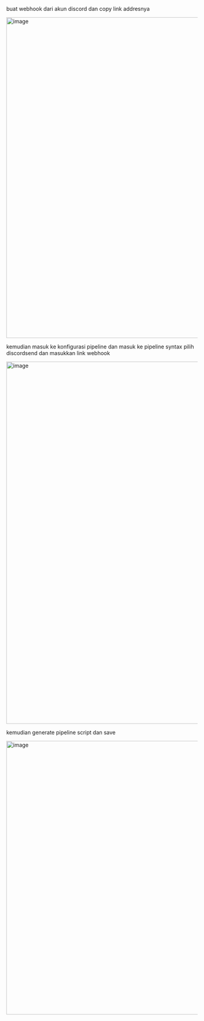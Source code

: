 buat webhook dari akun discord dan copy link addresnya

<img width="844" alt="image" src="https://github.com/fifa0903/devops17-dumbways-faizal/assets/132969781/f36c4b39-5550-40bd-a8fb-08a452214607">

kemudian masuk ke konfigurasi pipeline dan masuk ke pipeline syntax pilih discordsend dan masukkan link webhook

<img width="953" alt="image" src="https://github.com/fifa0903/devops17-dumbways-faizal/assets/132969781/263180a7-1133-48a9-bad8-3f6f9c4899ac">

kemudian generate pipeline script dan save

<img width="720" alt="image" src="https://github.com/fifa0903/devops17-dumbways-faizal/assets/132969781/d2ab0546-17d6-4605-b56d-d522a8b39716">

